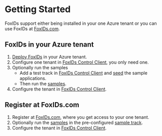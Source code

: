 # Getting Started
FoxIDs support either being installed in your one Azure tenant or you can use FoxIDs at [FoxIDs.com](https://foxids.com).

## FoxIDs in your Azure tenant

1. [Deploy FoxIDs](deployment.md) in your Azure tenant.
2. Configure one tenant in [FoxIDs Control Client](control.md#foxids-control-client), you only need one.
3. Optionally run the samples
   * Add a test track in [FoxIDs Control Client](control.md#foxids-control-client) and [seed](samples.md#configure-samples-in-foxids-track) the sample applications.
   * Then run the [samples](samples.md).
4. Configure the tenant in [FoxIDs Control Client](control.md#foxids-control-client).


## Register at FoxIDs.com 

1. Register at [FoxIDs.com](https://foxids.com), where you get access to your one tenant.
2. Optionally run the [samples](samples.md) in the pre-configured [sample track](samples.md#foxidscom-test-track-for-samples).
3. Configure the tenant in [FoxIDs Control Client](control.md#foxids-control-client).





